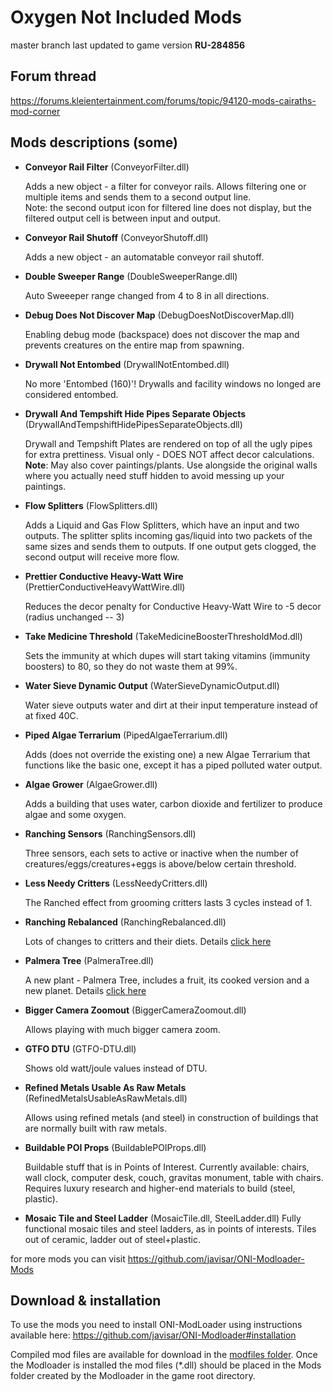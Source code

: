 Oxygen Not Included Mods
====

master branch last updated to game version **RU-284856**

Forum thread
---
https://forums.kleientertainment.com/forums/topic/94120-mods-cairaths-mod-corner


Mods descriptions (some)
---
* **Conveyor Rail Filter** (ConveyorFilter.dll)

  Adds a new object - a filter for conveyor rails. Allows filtering one or multiple items and sends them to a second output line.  
   Note: the second output icon for filtered line does not display, but the filtered output cell is between input and output.
   
 * **Conveyor Rail Shutoff** (ConveyorShutoff.dll)
 
   Adds a new object - an automatable conveyor rail shutoff.
   
* **Double Sweeper Range** (DoubleSweeperRange.dll)

  Auto Sweeeper range changed from 4 to 8 in all directions.
   
* **Debug Does Not Discover Map** (DebugDoesNotDiscoverMap.dll)

  Enabling debug mode (backspace) does not discover the map and prevents creatures on the entire map from spawning.
   
* **Drywall Not Entombed** (DrywallNotEntombed.dll)

  No more 'Entombed (160)'! Drywalls and facility windows no longed are considered entombed.
  
* **Drywall And Tempshift Hide Pipes Separate Objects** (DrywallAndTempshiftHidePipesSeparateObjects.dll)

  Drywall and Tempshift Plates are rendered on top of all the ugly pipes for extra prettiness. Visual only - DOES NOT affect decor calculations. **Note**: May also cover paintings/plants. Use alongside the original walls where you actually need stuff hidden to avoid messing up your paintings.
  
* **Flow Splitters** (FlowSplitters.dll)

  Adds a Liquid and Gas Flow Splitters, which have an input and two outputs. The splitter splits incoming gas/liquid into two packets of the same sizes and sends them to outputs. If one output gets clogged, the second output will receive more flow.

* **Prettier Conductive Heavy-Watt Wire** (PrettierConductiveHeavyWattWire.dll)

  Reduces the decor penalty for Conductive Heavy-Watt Wire to -5 decor (radius unchanged -- 3)
  
* **Take Medicine Threshold** (TakeMedicineBoosterThresholdMod.dll)

  Sets the immunity at which dupes will start taking vitamins (immunity boosters) to 80, so they do not waste them at 99%.

* **Water Sieve Dynamic Output** (WaterSieveDynamicOutput.dll)

  Water sieve outputs water and dirt at their input temperature instead of at fixed 40C.

* **Piped Algae Terrarium** (PipedAlgaeTerrarium.dll)

  Adds (does not override the existing one) a new Algae Terrarium that functions like the basic one, except it has a piped polluted water output.
  
* **Algae Grower** (AlgaeGrower.dll)

  Adds a building that uses water, carbon dioxide and fertilizer to produce algae and some oxygen.

* **Ranching Sensors** (RanchingSensors.dll)

  Three sensors, each sets to active or inactive when the number of creatures/eggs/creatures+eggs is above/below certain threshold.
  
* **Less Needy Critters** (LessNeedyCritters.dll)

  The Ranched effect from grooming critters lasts 3 cycles instead of 1.
  
* **Ranching Rebalanced** (RanchingRebalanced.dll)

  Lots of changes to critters and their diets. Details [click here](https://forums.kleientertainment.com/forums/topic/94120-mods-cairaths-mod-corner/?page=3&tab=comments#comment-1082802)
  
* **Palmera Tree** (PalmeraTree.dll)

  A new plant - Palmera Tree, includes a fruit, its cooked version and a new planet. Details [click here](https://forums.kleientertainment.com/forums/topic/94120-mods-cairaths-mod-corner/?page=3&tab=comments#comment-1083487)
  
* **Bigger Camera Zoomout** (BiggerCameraZoomout.dll)

  Allows playing with much bigger camera zoom.
  
* **GTFO DTU** (GTFO-DTU.dll)

  Shows old watt/joule values instead of DTU.
  
* **Refined Metals Usable As Raw Metals** (RefinedMetalsUsableAsRawMetals.dll)

  Allows using refined metals (and steel) in construction of buildings that are normally built with raw metals.
  
* **Buildable POI Props** (BuildablePOIProps.dll)

  Buildable stuff that is in Points of Interest. Currently available: chairs, wall clock, computer desk, couch, gravitas monument, table with chairs. Requires luxury research and higher-end materials to build (steel, plastic).
  
* **Mosaic Tile and Steel Ladder** (MosaicTile.dll, SteelLadder.dll)
  Fully functional mosaic tiles and steel ladders, as in points of interests. Tiles out of ceramic, ladder out of steel+plastic.


for more mods you can visit https://github.com/javisar/ONI-Modloader-Mods


Download & installation
----
To use the mods you need to install ONI-ModLoader using instructions available here: https://github.com/javisar/ONI-Modloader#installation

Compiled mod files are available for download in the [modfiles folder](/modfiles).  Once the Modloader is installed the mod files (*.dll) should be placed in the Mods folder created by the Modloader in the game root directory.
